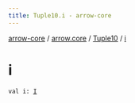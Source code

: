 ```yaml
---
title: Tuple10.i - arrow-core
---
```


[arrow-core](../../index.html) / [arrow.core](../index.html) / [Tuple10](index.html) / [i](./i.html)

# i

`val i: `[`I`](index.html#I)